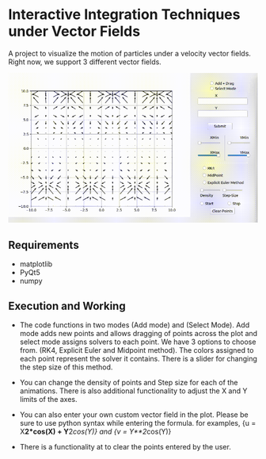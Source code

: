# Interactive Integration Techniques under Vector Fields

A project to visualize the motion of particles under a velocity vector fields. Right now, we support 3 different vector fields.

![](demo.gif)

## Requirements 

+ matplotlib
+ PyQt5
+ numpy


## Execution and Working

+ The code functions in two modes (Add mode) and (Select Mode). Add mode adds new points and allows dragging of points across the plot and select mode assigns solvers to each point. We have 3 options to choose from. (RK4, Explicit Euler and Midpoint method). The colors assigned to each point represent the solver it contains. There is a slider for changing the step size of this method. 

+ You can change the density of points and Step size for each of the animations. There is also additional functionality to adjust the X and Y limits of the axes. 

+ You can also enter your own custom vector field in the plot. Please be sure to use python syntax while entering the formula. for examples,  {u = X**2*cos(X) + Y**2*cos(Y)} and {v = Y**2*cos(Y)}

+ There is a functionality at to clear the points entered by the user. 

